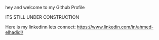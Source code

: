 hey and welcome to my Github Profile 

ITS STILL UNDER CONSTRUCTION

Here is my linkedinn lets connect: https://www.linkedin.com/in/ahmed-elhadidi/
